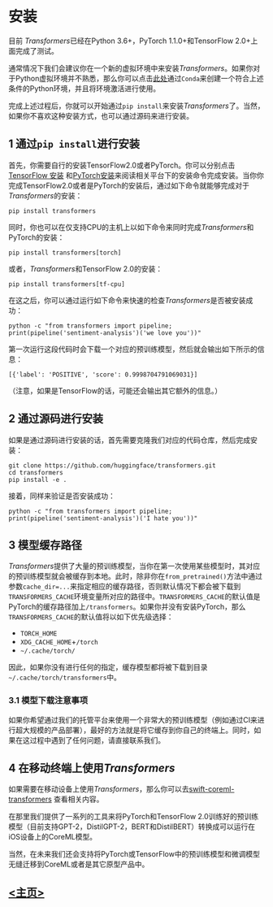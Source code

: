 # 安装

目前 *Transformers*已经在Python 3.6+，PyTorch 1.1.0+和TensorFlow 2.0+上面完成了测试。

通常情况下我们会建议你在一个新的虚拟环境中来安装*Transformers*。如果你对于Python虚拟环境并不熟悉，那么你可以点击[此处](https://mp.weixin.qq.com/s/KOFvW5UpAzqJKchCkfv7JA)通过`Conda`来创建一个符合上述条件的Python环境，并且将环境激活进行使用。

完成上述过程后，你就可以开始通过`pip install`来安装*Transformers*了。当然，如果你不喜欢这种安装方式，也可以通过源码来进行安装。

## <span id = '021'>1 通过`pip install`进行安装</span>

首先，你需要自行的安装TensorFlow2.0或者PyTorch。你可以分别点击[TensorFlow 安装](https://www.tensorflow.org/install/pip#tensorflow-2.0-rc-is-available) 和[PyTorch安装](https://pytorch.org/get-started/locally/#start-locally)来阅读相关平台下的安装命令完成安装。当你你完成TensorFlow2.0或者是PyTorch的安装后，通过如下命令就能够完成对于*Transformers*的安装：

```shell
pip install transformers
```

同时，你也可以在仅支持CPU的主机上以如下命令来同时完成*Transformers*和PyTorch的安装：

```shell
pip install transformers[torch]
```

或者，*Transformers*和TensorFlow 2.0的安装：

```shell
pip install transformers[tf-cpu]
```

在这之后，你可以通过运行如下命令来快速的检查*Transformers*是否被安装成功：

```shell
python -c "from transformers import pipeline; print(pipeline('sentiment-analysis')('we love you'))"
```

第一次运行这段代码时会下载一个对应的预训练模型，然后就会输出如下所示的信息：

```shell
[{'label': 'POSITIVE', 'score': 0.9998704791069031}]
```

（注意，如果是TensorFlow的话，可能还会输出其它额外的信息。）

## <span id = '022'>2 通过源码进行安装</span>

如果是通过源码进行安装的话，首先需要克隆我们对应的代码仓库，然后完成安装：

```shell
git clone https://github.com/huggingface/transformers.git
cd transformers
pip install -e .
```

接着，同样来验证是否安装成功：

```shell
python -c "from transformers import pipeline; print(pipeline('sentiment-analysis')('I hate you'))"
```

## <span id = '023'>3 模型缓存路径</span>

*Transformers*提供了大量的预训练模型，当你在第一次使用某些模型时，其对应的预训练模型就会被缓存到本地。此时，除非你在`from_pretrained()`方法中通过参数`cache_dir=...`来指定相应的缓存路径，否则默认情况下都会被下载到 `TRANSFORMERS_CACHE`环境变量所对应的路径中。`TRANSFORMERS_CACHE`的默认值是PyTorch的缓存路径加上`/transformers`。如果你并没有安装PyTorch，那么`TRANSFORMERS_CACHE`的默认值将以如下优先级选择：

- `TORCH_HOME`
- `XDG_CACHE_HOME`+`/torch`
- `~/.cache/torch/`

因此，如果你没有进行任何的指定，缓存模型都将被下载到目录`~/.cache/torch/transformers`中。

### 3.1 模型下载注意事项

如果你希望通过我们的托管平台来使用一个非常大的预训练模型（例如通过CI来进行超大规模的产品部署），最好的方法就是将它缓存到你自己的终端上。同时，如果在这过程中遇到了任何问题，请直接联系我们。

## <span id = '024'>4 在移动终端上使用*Transformers*</span>

如果需要在移动设备上使用*Transformers*，那么你可以去[swift-coreml-transformers](https://github.com/huggingface/swift-coreml-transformers) 查看相关内容。

在那里我们提供了一系列的工具来将PyTorch和TensorFlow 2.0训练好的预训练模型（目前支持GPT-2，DistilGPT-2，BERT和DistilBERT）转换成可以运行在iOS设备上的CoreML模型。

当然，在未来我们还会支持将PyTorch或TensorFlow中的预训练模型和微调模型无缝迁移到CoreML或者是其它原型产品中。



## [<主页>](README.md)  
